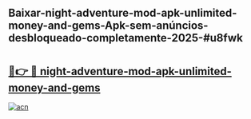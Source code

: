 ## Baixar-night-adventure-mod-apk-unlimited-money-and-gems-Apk-sem-anúncios-desbloqueado-completamente-2025-#u8fwk

# <h2><a href="https://ainizakaria.my?title=night-adventure-mod-apk-unlimited-money-and-gems&ref=22M">🔗👉 🔴 night-adventure-mod-apk-unlimited-money-and-gems</a></h2>

[![acn](https://github.com/user-attachments/assets/0f9c940e-d8b0-45ae-aac7-cd30a18b3e1c)](https://ainizakaria.my?title=night-adventure-mod-apk-unlimited-money-and-gems&ref=22M)

